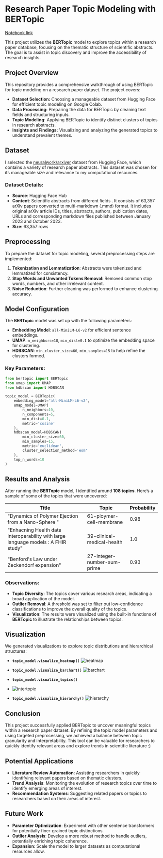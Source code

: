 # Research Paper Topic Modeling with BERTopic
[Notebook link](https://colab.research.google.com/drive/1IxH1SUiqZwDOmbwGyfHRBT26iD_31N1O?usp=sharing)

This project utilizes the **BERTopic** model to explore topics within a research paper database, focusing on the thematic structure of scientific abstracts. The goal is to assist in topic discovery and improve the accessibility of research insights.


## Project Overview
This repository provides a comprehensive walkthrough of using BERTopic for topic modeling on a research paper dataset. The project covers:

- **Dataset Selection:** Choosing a manageable dataset from Hugging Face for efficient topic modeling on Google Colab.
- **Data Processing:** Preparing the data for BERTopic by cleaning text fields and structuring inputs.
- **Topic Modeling:** Applying BERTopic to identify distinct clusters of topics in research abstracts.
- **Insights and Findings:** Visualizing and analyzing the generated topics to understand prevalent themes.


## Dataset
I selected the [neuralwork/arxiver](https://huggingface.co/datasets/neuralwork/arxiver) dataset from Hugging Face, which contains a variety of research paper abstracts. This dataset was chosen for its manageable size and relevance to my computational resources.

### Dataset Details:
- **Source**: Hugging Face Hub
- **Content**: Scientific abstracts from different fields . It consists of 63,357 arXiv papers converted to multi-markdown (.mmd) format. It includes original arXiv article IDs, titles, abstracts, authors, publication dates, URLs and corresponding markdown files published between January 2023 and October 2023.
- **Size**: 63,357 rows

## Preprocessing
To prepare the dataset for topic modeling, several preprocessing steps are implemented:
1. **Tokenization and Lemmatization**: Abstracts were tokenized and lemmatized for consistency.
2. **Stop Words and Unwanted Tokens Removal**: Removed common stop words, numbers, and other irrelevant content.
3. **Noise Reduction**: Further cleaning was performed to enhance clustering accuracy.

## Model Configuration
The **BERTopic** model was set up with the following parameters:

- **Embedding Model**: `all-MiniLM-L6-v2` for efficient sentence embeddings.
- **UMAP**: `n_neighbors=10`, `min_dist=0.1` to optimize the embedding space for clustering.
- **HDBSCAN**: `min_cluster_size=60`, `min_samples=15` to help refine the clusters formed.

### Key Parameters:
```python
from bertopic import BERTopic
from umap import UMAP
from hdbscan import HDBSCAN

topic_model = BERTopic(
    embedding_model="all-MiniLM-L6-v2",
    umap_model=UMAP(
        n_neighbors=10,
        n_components=5,
        min_dist=0.1,
        metric='cosine'
    ),
    hdbscan_model=HDBSCAN(
        min_cluster_size=60,
        min_samples=15,
        metric='euclidean',
        cluster_selection_method='eom'
    ),
    top_n_words=10
)
```

## Results and Analysis

After running the **BERTopic** model, I identified around **108 topics**. Here’s a sample of some of the topics that were uncovered:

| **Title**                              | **Topic**                  | **Probability** |
|----------------------------------------|----------------------------|-----------------|
| "Dynamics of Polymer Ejection from a Nano-Sphere "          | 61-ploymer-cell-membrane                | 0.98            |
| "Enhacning Health data interoperability with large language models : A FHIR study"       | 39-clinical-medical-health        | 1.0        |
| "Benford's Law under Zeckendorf expansion" |27-integer-number-sum-prime            | 0.93         |

### Observations:

* **Topic Diversity**: The topics cover various research areas, indicating a broad application of the model.
* **Outlier Removal**: A threshold was set to filter out low-confidence classifications to improve the overall quality of the topics.
* **Visualization**: The results were visualized using the built-in functions of **BERTopic** to illustrate the relationships between topics.


## Visualization
We generated visualizations to explore topic distributions and hierarchical structures:
- **`topic_model.visualize_heatmap()`**
![heatmap](https://github.com/user-attachments/assets/2a4a6e79-2ca7-47ca-af36-3c65da38c7a2)

- **`topic_model.visualize_barchart()`**
![barchart](https://github.com/user-attachments/assets/6f1572d4-03c9-4d44-abcb-a35db39b6180)

- **`topic_model.visualize_topics()`**
- ![intertopic](https://github.com/user-attachments/assets/2f0241db-618c-4ddb-adcd-30b05baace38)

- **`topic_model.visualize_hierarchy()`**
![hierarchy](https://github.com/user-attachments/assets/57a55792-3883-493c-b879-ed81690c5b28)


## Conclusion
This project successfully applied BERTopic to uncover meaningful topics within a research paper dataset. By refining the topic model parameters and using targeted preprocessing, we achieved a balance between topic granularity and interpretability. This tool can be valuable for researchers to quickly identify relevant areas and explore trends in scientific literature :)

## Potential Applications
- **Literature Review Automation**: Assisting researchers in quickly identifying relevant papers based on thematic clusters.
- **Trend Analysis**: Monitoring the evolution of research topics over time to identify emerging areas of interest.
- **Recommendation Systems**: Suggesting related papers or topics to researchers based on their areas of interest.

## Future Work
- **Parameter Optimization**: Experiment with other sentence transformers for potentially finer-grained topic distinctions.
- **Outlier Analysis**: Develop a more robust method to handle outliers, potentially enriching topic coherence.
- **Expansion**: Scale the model to larger datasets as computational resources allow.
